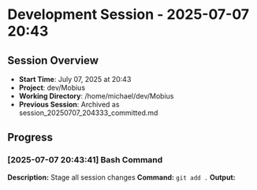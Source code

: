 # Development Session - 2025-07-07 20:43

## Session Overview
- **Start Time**: July 07, 2025 at 20:43
- **Project**: dev/Mobius  
- **Working Directory**: /home/michael/dev/Mobius
- **Previous Session**: Archived as session_20250707_204333_committed.md

## Progress

### [2025-07-07 20:43:41] Bash Command

**Description:** Stage all session changes
**Command:** `git add .`
**Output:**
```

```
